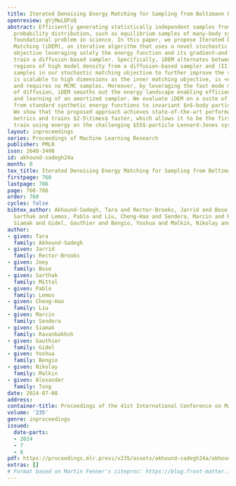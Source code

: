 ```yaml
---
title: Iterated Denoising Energy Matching for Sampling from Boltzmann Densities
openreview: gVjMwLDFoQ
abstract: Efficiently generating statistically independent samples from an unnormalized
  probability distribution, such as equilibrium samples of many-body systems, is a
  foundational problem in science. In this paper, we propose Iterated Denoising Energy
  Matching (iDEM), an iterative algorithm that uses a novel stochastic score matching
  objective leveraging solely the energy function and its gradient—and no data samples—to
  train a diffusion-based sampler. Specifically, iDEM alternates between (I) sampling
  regions of high model density from a diffusion-based sampler and (II) using these
  samples in our stochastic matching objective to further improve the sampler. iDEM
  is scalable to high dimensions as the inner matching objective, is <em>simulation-free</em>,
  and requires no MCMC samples. Moreover, by leveraging the fast mode mixing behavior
  of diffusion, iDEM smooths out the energy landscape enabling efficient exploration
  and learning of an amortized sampler. We evaluate iDEM on a suite of tasks ranging
  from standard synthetic energy functions to invariant $n$-body particle systems.
  We show that the proposed approach achieves state-of-the-art performance on all
  metrics and trains $2-5\times$ faster, which allows it to be the first method to
  train using energy on the challenging $55$-particle Lennard-Jones system.
layout: inproceedings
series: Proceedings of Machine Learning Research
publisher: PMLR
issn: 2640-3498
id: akhound-sadegh24a
month: 0
tex_title: Iterated Denoising Energy Matching for Sampling from Boltzmann Densities
firstpage: 760
lastpage: 786
page: 760-786
order: 760
cycles: false
bibtex_author: Akhound-Sadegh, Tara and Rector-Brooks, Jarrid and Bose, Joey and Mittal,
  Sarthak and Lemos, Pablo and Liu, Cheng-Hao and Sendera, Marcin and Ravanbakhsh,
  Siamak and Gidel, Gauthier and Bengio, Yoshua and Malkin, Nikolay and Tong, Alexander
author:
- given: Tara
  family: Akhound-Sadegh
- given: Jarrid
  family: Rector-Brooks
- given: Joey
  family: Bose
- given: Sarthak
  family: Mittal
- given: Pablo
  family: Lemos
- given: Cheng-Hao
  family: Liu
- given: Marcin
  family: Sendera
- given: Siamak
  family: Ravanbakhsh
- given: Gauthier
  family: Gidel
- given: Yoshua
  family: Bengio
- given: Nikolay
  family: Malkin
- given: Alexander
  family: Tong
date: 2024-07-08
address:
container-title: Proceedings of the 41st International Conference on Machine Learning
volume: '235'
genre: inproceedings
issued:
  date-parts:
  - 2024
  - 7
  - 8
pdf: https://proceedings.mlr.press/v235/assets/akhound-sadegh24a/akhound-sadegh24a.pdf
extras: []
# Format based on Martin Fenner's citeproc: https://blog.front-matter.io/posts/citeproc-yaml-for-bibliographies/
---
```

